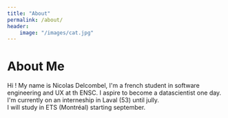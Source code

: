 ```yaml
---
title: "About"
permalink: /about/
header:
    image: "/images/cat.jpg"
---
```

# About Me
Hi ! My name is Nicolas Delcombel, I'm a french student in software engineering and UX at th ENSC. I aspire to become a datascientist one day.  
I'm currently on an interneship in Laval (53) until jully.  
I will study in ETS (Montréal) starting september.